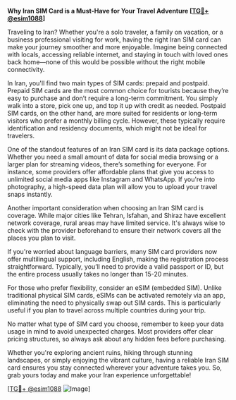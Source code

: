 **Why Iran SIM Card is a Must-Have for Your Travel Adventure [[TG💪+ @esim1088](https://t.me/s/esim1088)]**

Traveling to Iran? Whether you're a solo traveler, a family on vacation, or a business professional visiting for work, having the right Iran SIM card can make your journey smoother and more enjoyable. Imagine being connected with locals, accessing reliable internet, and staying in touch with loved ones back home—none of this would be possible without the right mobile connectivity. 

In Iran, you'll find two main types of SIM cards: prepaid and postpaid. Prepaid SIM cards are the most common choice for tourists because they’re easy to purchase and don’t require a long-term commitment. You simply walk into a store, pick one up, and top it up with credit as needed. Postpaid SIM cards, on the other hand, are more suited for residents or long-term visitors who prefer a monthly billing cycle. However, these typically require identification and residency documents, which might not be ideal for travelers.

One of the standout features of an Iran SIM card is its data package options. Whether you need a small amount of data for social media browsing or a larger plan for streaming videos, there’s something for everyone. For instance, some providers offer affordable plans that give you access to unlimited social media apps like Instagram and WhatsApp. If you're into photography, a high-speed data plan will allow you to upload your travel snaps instantly.

Another important consideration when choosing an Iran SIM card is coverage. While major cities like Tehran, Isfahan, and Shiraz have excellent network coverage, rural areas may have limited service. It's always wise to check with the provider beforehand to ensure their network covers all the places you plan to visit.

If you're worried about language barriers, many SIM card providers now offer multilingual support, including English, making the registration process straightforward. Typically, you’ll need to provide a valid passport or ID, but the entire process usually takes no longer than 15-20 minutes.

For those who prefer flexibility, consider an eSIM (embedded SIM). Unlike traditional physical SIM cards, eSIMs can be activated remotely via an app, eliminating the need to physically swap out SIM cards. This is particularly useful if you plan to travel across multiple countries during your trip.

No matter what type of SIM card you choose, remember to keep your data usage in mind to avoid unexpected charges. Most providers offer clear pricing structures, so always ask about any hidden fees before purchasing.

Whether you're exploring ancient ruins, hiking through stunning landscapes, or simply enjoying the vibrant culture, having a reliable Iran SIM card ensures you stay connected wherever your adventure takes you. So, grab yours today and make your Iran experience unforgettable!

[[TG💪+ @esim1088](https://t.me/s/esim1088) ![Image](https://i.postimg.cc/Y0z9fWf4/image.png)]